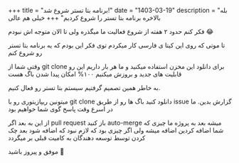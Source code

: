 +++
title = "برنامه بتا تستر شروع شد!"
date = "1403-03-19"
description = "بله بالاخره برنامه بتا تستر را شروع کردیم"
+++
خیلی هم عالی

فکر کنم حدود ۲ هفته از شروع فعالیت ما میگذره ولی تا الان متوجه اش نبودم 😂 

تا موتی که روی این کیتا ی فارسی کار میکردم توی فکر این بودم که یه برنامه بتا تستر رو شروع کنم

وقتی شما از git clone برای دانلود این مخزن استفاده میکنید و ما هر بار داریم این رو قابلیت های جدید و بروزش میکنیم ۱۰۰% امکان پیدا شدن باگ هست

به خاطر همین تصمیم گرفتیم سیستم بتا تستر رو فعال کنیم.

میتونین ریپازیتوری رو با git clone دانلود کنید باگ ها رو از طریق issue گزارش بدین. ما در اسرع وقت پاسخ گوی شما خواهیم بود

از این به بعد اگر pull request باز کنید auto-merge میشه بعد به پروژه ما چیزی که شما اضافه کردین اضافه میشه ولی اگر چیزی بود که لازم نبود که اضافه شود بعد چک کردن توسط توسعه دهندگان به کامیت قبلی بر میگردد

موفق و پیروز باشید 🌹
